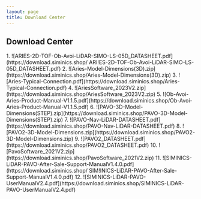 ```yaml
---
layout: page
title: Download Center
---
```

<div class="col-lg-12 text-center">
	<h2 class="section-heading text-uppercase">Download Center</h2>
</div>

<div style="text-align: left;">
    1. ![ARIES-2D-TOF-Ob-Avoi-LiDAR-SIMO-LS-05D_DATASHEET.pdf](https://download.siminics.shop/   ARI!ES-2D-TOF-Ob-Avoi-LiDAR-SIMO-LS-05D_DATASHEET.pdf)
    2. ![Aries-Model-Dimensions(3D).zip](https://download.siminics.shop/Aries-Model-Dimensions(3D).zip)
    3. ![Aries-Typical-Connection.pdf](https://download.siminics.shop/Aries-Typical-Connection.pdf)
    4. ![AriesSoftware_2023V2.zip](https://download.siminics.shop/AriesSoftware_2023V2.zip)
    5. ![Ob-Avoi-Aries-Product-Manual-V1.1.5.pdf](https://download.siminics.shop/Ob-Avoi-Aries-Product-Manual-V1.1.5.pdf)
    6. ![PAVO-3D-Model-Dimensions(STEP).zip](https://download.siminics.shop/PAVO-3D-Model-Dimensions(STEP).zip)
    7. ![PAVO-Nav-LiDAR-DATASHEET.pdf](https://download.siminics.shop/PAVO-Nav-LiDAR-DATASHEET.pdf)
    8. ![PAVO2-3D-Model-Dimensions.zip](https://download.siminics.shop/PAVO2-3D-Model-Dimensions.zip)
    9. ![PAVO2_DATASHEET.pdf](https://download.siminics.shop/PAVO2_DATASHEET.pdf)
    10. ![PavoSoftware_2021V2.zip](https://download.siminics.shop/PavoSoftware_2021V2.zip)
    11. ![SIMINICS-LiDAR-PAVO-After-Sale-Support-ManualV1.4.0.pdf](https://download.siminics.shop/   SIM!INICS-LiDAR-PAVO-After-Sale-Support-ManualV1.4.0.pdf)
    12. ![SIMINICS-LiDAR-PAVO-UserManualV2.4.pdf](https://download.siminics.shop/SIMINICS-LiDAR-PAVO-UserManualV2.4.pdf)
</div>